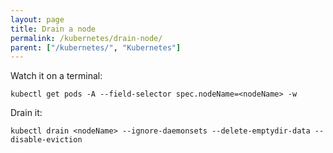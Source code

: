 ```yaml
---
layout: page
title: Drain a node
permalink: /kubernetes/drain-node/
parent: ["/kubernetes/", "Kubernetes"]
---
```


Watch it on a terminal:

```
kubectl get pods -A --field-selector spec.nodeName=<nodeName> -w
```

Drain it:

```
kubectl drain <nodeName> --ignore-daemonsets --delete-emptydir-data --disable-eviction
```

